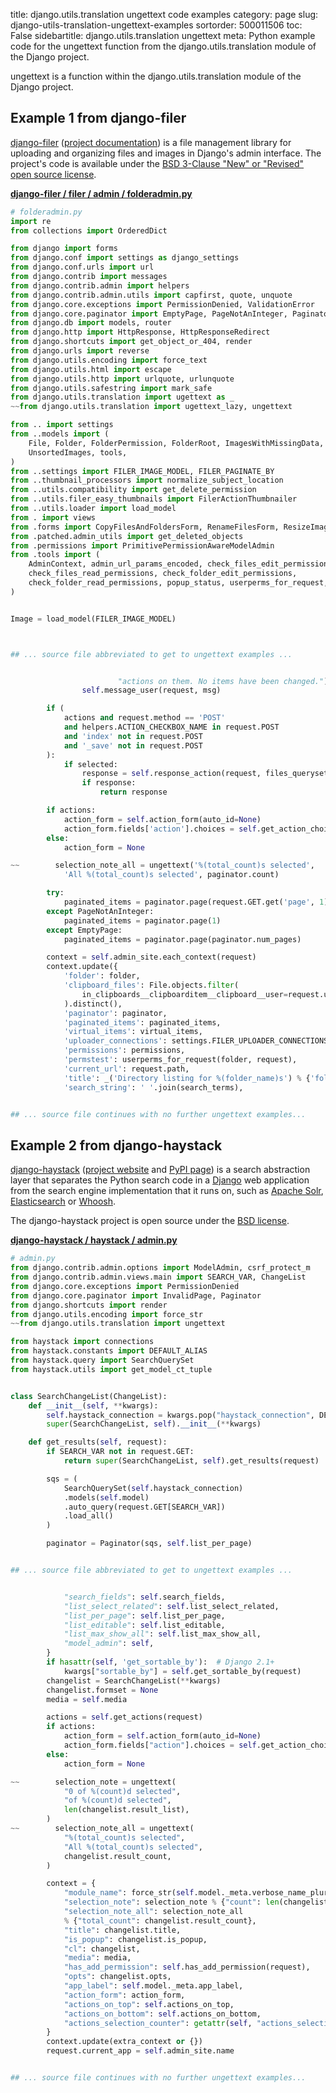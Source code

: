 title: django.utils.translation ungettext code examples
category: page
slug: django-utils-translation-ungettext-examples
sortorder: 500011506
toc: False
sidebartitle: django.utils.translation ungettext
meta: Python example code for the ungettext function from the django.utils.translation module of the Django project.


ungettext is a function within the django.utils.translation module of the Django project.


## Example 1 from django-filer
[django-filer](https://github.com/divio/django-filer)
([project documentation](https://django-filer.readthedocs.io/en/latest/))
is a file management library for uploading and organizing files and images
in Django's admin interface. The project's code is available under the
[BSD 3-Clause "New" or "Revised" open source license](https://github.com/divio/django-filer/blob/develop/LICENSE.txt).

[**django-filer / filer / admin / folderadmin.py**](https://github.com/divio/django-filer/blob/develop/filer/admin/folderadmin.py)

```python
# folderadmin.py
import re
from collections import OrderedDict

from django import forms
from django.conf import settings as django_settings
from django.conf.urls import url
from django.contrib import messages
from django.contrib.admin import helpers
from django.contrib.admin.utils import capfirst, quote, unquote
from django.core.exceptions import PermissionDenied, ValidationError
from django.core.paginator import EmptyPage, PageNotAnInteger, Paginator
from django.db import models, router
from django.http import HttpResponse, HttpResponseRedirect
from django.shortcuts import get_object_or_404, render
from django.urls import reverse
from django.utils.encoding import force_text
from django.utils.html import escape
from django.utils.http import urlquote, urlunquote
from django.utils.safestring import mark_safe
from django.utils.translation import ugettext as _
~~from django.utils.translation import ugettext_lazy, ungettext

from .. import settings
from ..models import (
    File, Folder, FolderPermission, FolderRoot, ImagesWithMissingData,
    UnsortedImages, tools,
)
from ..settings import FILER_IMAGE_MODEL, FILER_PAGINATE_BY
from ..thumbnail_processors import normalize_subject_location
from ..utils.compatibility import get_delete_permission
from ..utils.filer_easy_thumbnails import FilerActionThumbnailer
from ..utils.loader import load_model
from . import views
from .forms import CopyFilesAndFoldersForm, RenameFilesForm, ResizeImagesForm
from .patched.admin_utils import get_deleted_objects
from .permissions import PrimitivePermissionAwareModelAdmin
from .tools import (
    AdminContext, admin_url_params_encoded, check_files_edit_permissions,
    check_files_read_permissions, check_folder_edit_permissions,
    check_folder_read_permissions, popup_status, userperms_for_request,
)


Image = load_model(FILER_IMAGE_MODEL)



## ... source file abbreviated to get to ungettext examples ...


                        "actions on them. No items have been changed.")
                self.message_user(request, msg)

        if (
            actions and request.method == 'POST'
            and helpers.ACTION_CHECKBOX_NAME in request.POST
            and 'index' not in request.POST
            and '_save' not in request.POST
        ):
            if selected:
                response = self.response_action(request, files_queryset=file_qs, folders_queryset=folder_qs)
                if response:
                    return response

        if actions:
            action_form = self.action_form(auto_id=None)
            action_form.fields['action'].choices = self.get_action_choices(request)
        else:
            action_form = None

~~        selection_note_all = ungettext('%(total_count)s selected',
            'All %(total_count)s selected', paginator.count)

        try:
            paginated_items = paginator.page(request.GET.get('page', 1))
        except PageNotAnInteger:
            paginated_items = paginator.page(1)
        except EmptyPage:
            paginated_items = paginator.page(paginator.num_pages)

        context = self.admin_site.each_context(request)
        context.update({
            'folder': folder,
            'clipboard_files': File.objects.filter(
                in_clipboards__clipboarditem__clipboard__user=request.user
            ).distinct(),
            'paginator': paginator,
            'paginated_items': paginated_items,
            'virtual_items': virtual_items,
            'uploader_connections': settings.FILER_UPLOADER_CONNECTIONS,
            'permissions': permissions,
            'permstest': userperms_for_request(folder, request),
            'current_url': request.path,
            'title': _('Directory listing for %(folder_name)s') % {'folder_name': folder.name},
            'search_string': ' '.join(search_terms),


## ... source file continues with no further ungettext examples...

```


## Example 2 from django-haystack
[django-haystack](https://github.com/django-haystack/django-haystack)
([project website](http://haystacksearch.org/) and
[PyPI page](https://pypi.org/project/django-haystack/))
is a search abstraction layer that separates the Python search code
in a [Django](/django.html) web application from the search engine
implementation that it runs on, such as
[Apache Solr](http://lucene.apache.org/solr/),
[Elasticsearch](https://www.elastic.co/)
or [Whoosh](https://whoosh.readthedocs.io/en/latest/intro.html).

The django-haystack project is open source under the
[BSD license](https://github.com/django-haystack/django-haystack/blob/master/LICENSE).

[**django-haystack / haystack / admin.py**](https://github.com/django-haystack/django-haystack/blob/master/haystack/./admin.py)

```python
# admin.py
from django.contrib.admin.options import ModelAdmin, csrf_protect_m
from django.contrib.admin.views.main import SEARCH_VAR, ChangeList
from django.core.exceptions import PermissionDenied
from django.core.paginator import InvalidPage, Paginator
from django.shortcuts import render
from django.utils.encoding import force_str
~~from django.utils.translation import ungettext

from haystack import connections
from haystack.constants import DEFAULT_ALIAS
from haystack.query import SearchQuerySet
from haystack.utils import get_model_ct_tuple


class SearchChangeList(ChangeList):
    def __init__(self, **kwargs):
        self.haystack_connection = kwargs.pop("haystack_connection", DEFAULT_ALIAS)
        super(SearchChangeList, self).__init__(**kwargs)

    def get_results(self, request):
        if SEARCH_VAR not in request.GET:
            return super(SearchChangeList, self).get_results(request)

        sqs = (
            SearchQuerySet(self.haystack_connection)
            .models(self.model)
            .auto_query(request.GET[SEARCH_VAR])
            .load_all()
        )

        paginator = Paginator(sqs, self.list_per_page)


## ... source file abbreviated to get to ungettext examples ...


            "search_fields": self.search_fields,
            "list_select_related": self.list_select_related,
            "list_per_page": self.list_per_page,
            "list_editable": self.list_editable,
            "list_max_show_all": self.list_max_show_all,
            "model_admin": self,
        }
        if hasattr(self, 'get_sortable_by'):  # Django 2.1+
            kwargs["sortable_by"] = self.get_sortable_by(request)
        changelist = SearchChangeList(**kwargs)
        changelist.formset = None
        media = self.media

        actions = self.get_actions(request)
        if actions:
            action_form = self.action_form(auto_id=None)
            action_form.fields["action"].choices = self.get_action_choices(request)
        else:
            action_form = None

~~        selection_note = ungettext(
            "0 of %(count)d selected",
            "of %(count)d selected",
            len(changelist.result_list),
        )
~~        selection_note_all = ungettext(
            "%(total_count)s selected",
            "All %(total_count)s selected",
            changelist.result_count,
        )

        context = {
            "module_name": force_str(self.model._meta.verbose_name_plural),
            "selection_note": selection_note % {"count": len(changelist.result_list)},
            "selection_note_all": selection_note_all
            % {"total_count": changelist.result_count},
            "title": changelist.title,
            "is_popup": changelist.is_popup,
            "cl": changelist,
            "media": media,
            "has_add_permission": self.has_add_permission(request),
            "opts": changelist.opts,
            "app_label": self.model._meta.app_label,
            "action_form": action_form,
            "actions_on_top": self.actions_on_top,
            "actions_on_bottom": self.actions_on_bottom,
            "actions_selection_counter": getattr(self, "actions_selection_counter", 0),
        }
        context.update(extra_context or {})
        request.current_app = self.admin_site.name


## ... source file continues with no further ungettext examples...

```


